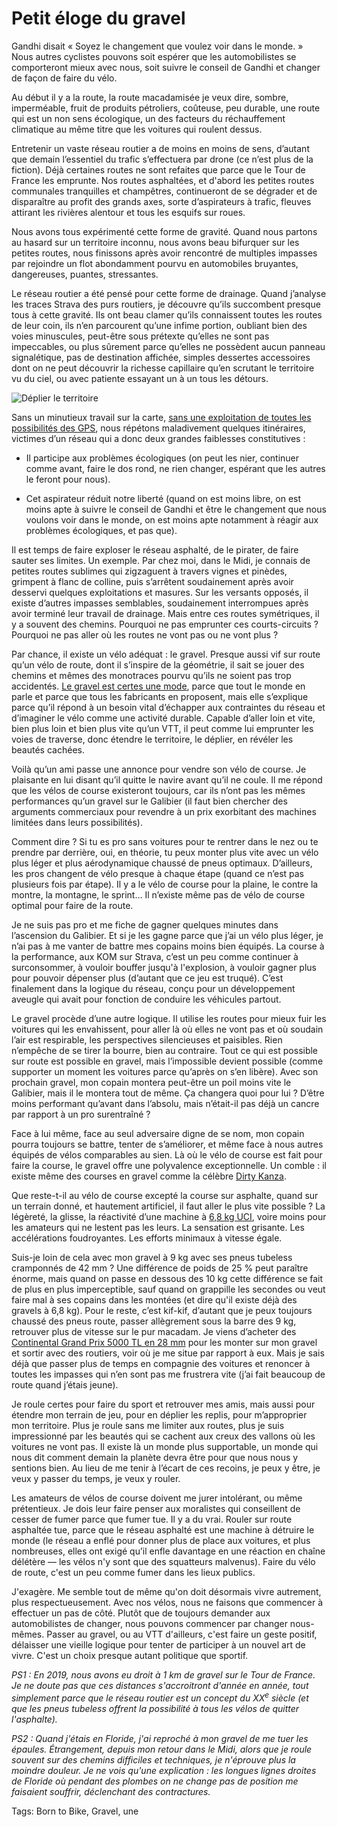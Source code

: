 # Petit éloge du gravel

Gandhi disait « Soyez le changement que voulez voir dans le monde. » Nous autres cyclistes pouvons soit espérer que les automobilistes se comporteront mieux avec nous, soit suivre le conseil de Gandhi et changer de façon de faire du vélo.<span id="more-51972"></span>

Au début il y a la route, la route macadamisée je veux dire, sombre, imperméable, fruit de produits pétroliers, coûteuse, peu durable, une route qui est un non sens écologique, un des facteurs du réchauffement climatique au même titre que les voitures qui roulent dessus.

Entretenir un vaste réseau routier a de moins en moins de sens, d’autant que demain l’essentiel du trafic s’effectuera par drone (ce n’est plus de la fiction). Déjà certaines routes ne sont refaites que parce que le Tour de France les emprunte. Nos routes asphaltées, et d'abord les petites routes communales tranquilles et champêtres, continueront de se dégrader et de disparaître au profit des grands axes, sorte d’aspirateurs à trafic, fleuves attirant les rivières alentour et tous les esquifs sur roues.

Nous avons tous expérimenté cette forme de gravité. Quand nous partons au hasard sur un territoire inconnu, nous avons beau bifurquer sur les petites routes, nous finissons après avoir rencontré de multiples impasses par rejoindre un flot abondamment pourvu en automobiles bruyantes, dangereuses, puantes, stressantes.

Le réseau routier a été pensé pour cette forme de drainage. Quand j’analyse les traces Strava des purs routiers, je découvre qu’ils succombent presque tous à cette gravité. Ils ont beau clamer qu’ils connaissent toutes les routes de leur coin, ils n’en parcourent qu’une infime portion, oubliant bien des voies minuscules, peut-être sous prétexte qu’elles ne sont pas impeccables, ou plus sûrement parce qu’elles ne possèdent aucun panneau signalétique, pas de destination affichée, simples dessertes accessoires dont on ne peut découvrir la richesse capillaire qu’en scrutant le territoire vu du ciel, ou avec patiente essayant un à un tous les détours.

![Déplier le territoire](https://tcrouzet.comhttps://tcrouzet.com/images_tc/2019/07/terrain-600x395.jpg)

Sans un minutieux travail sur la carte, [sans une exploitation de toutes les possibilités des GPS](https://tcrouzet.com/2019/03/29/eloge-du-gps/), nous répétons maladivement quelques itinéraires, victimes d’un réseau qui a donc deux grandes faiblesses constitutives :

- Il participe aux problèmes écologiques (on peut les nier, continuer comme avant, faire le dos rond, ne rien changer, espérant que les autres le feront pour nous).

- Cet aspirateur réduit notre liberté (quand on est moins libre, on est moins apte à suivre le conseil de Gandhi et être le changement que nous voulons voir dans le monde, on est moins apte notamment à réagir aux problèmes écologiques, et pas que).

Il est temps de faire exploser le réseau asphalté, de le pirater, de faire sauter ses limites. Un exemple. Par chez moi, dans le Midi, je connais de petites routes sublimes qui zigzaguent à travers vignes et pinèdes, grimpent à flanc de colline, puis s’arrêtent soudainement après avoir desservi quelques exploitations et masures. Sur les versants opposés, il existe d’autres impasses semblables, soudainement interrompues après avoir terminé leur travail de drainage. Mais entre ces routes symétriques, il y a souvent des chemins. Pourquoi ne pas emprunter ces courts-circuits ? Pourquoi ne pas aller où les routes ne vont pas ou ne vont plus ?

Par chance, il existe un vélo adéquat : le gravel. Presque aussi vif sur route qu’un vélo de route, dont il s’inspire de la géométrie, il sait se jouer des chemins et mêmes des monotraces pourvu qu’ils ne soient pas trop accidentés. [Le gravel est certes une mode](https://tcrouzet.com/2019/06/03/le-gravel-est-une-mode-la-preuve/), parce que tout le monde en parle et parce que tous les fabricants en proposent, mais elle s’explique parce qu’il répond à un besoin vital d’échapper aux contraintes du réseau et d’imaginer le vélo comme une activité durable. Capable d’aller loin et vite, bien plus loin et bien plus vite qu’un VTT, il peut comme lui emprunter les voies de traverse, donc étendre le territoire, le déplier, en révéler les beautés cachées.

Voilà qu’un ami passe une annonce pour vendre son vélo de course. Je plaisante en lui disant qu’il quitte le navire avant qu’il ne coule. Il me répond que les vélos de course existeront toujours, car ils n’ont pas les mêmes performances qu’un gravel sur le Galibier (il faut bien chercher des arguments commerciaux pour revendre à un prix exorbitant des machines limitées dans leurs possibilités).

Comment dire ? Si tu es pro sans voitures pour te rentrer dans le nez ou te prendre par derrière, oui, en théorie, tu peux monter plus vite avec un vélo plus léger et plus aérodynamique chaussé de pneus optimaux. D’ailleurs, les pros changent de vélo presque à chaque étape (quand ce n’est pas plusieurs fois par étape). Il y a le vélo de course pour la plaine, le contre la montre, la montagne, le sprint… Il n’existe même pas de vélo de course optimal pour faire de la route.

Je ne suis pas pro et me fiche de gagner quelques minutes dans l’ascension du Galibier. Et si je les gagne parce que j’ai un vélo plus léger, je n’ai pas à me vanter de battre mes copains moins bien équipés. La course à la performance, aux KOM sur Strava, c’est un peu comme continuer à surconsommer, à vouloir bouffer jusqu'à l'explosion, à vouloir gagner plus pour pouvoir dépenser plus (d’autant que ce jeu est truqué). C’est finalement dans la logique du réseau, conçu pour un développement aveugle qui avait pour fonction de conduire les véhicules partout.

Le gravel procède d’une autre logique. Il utilise les routes pour mieux fuir les voitures qui les envahissent, pour aller là où elles ne vont pas et où soudain l’air est respirable, les perspectives silencieuses et paisibles. Rien n’empêche de se tirer la bourre, bien au contraire. Tout ce qui est possible sur route est possible en gravel, mais l’impossible devient possible (comme supporter un moment les voitures parce qu’après on s’en libère). Avec son prochain gravel, mon copain montera peut-être un poil moins vite le Galibier, mais il le montera tout de même. Ça changera quoi pour lui ? D’être moins performant qu’avant dans l’absolu, mais n’était-il pas déjà un cancre par rapport à un pro surentraîné ?

Face à lui même, face au seul adversaire digne de se nom, mon copain pourra toujours se battre, tenter de s’améliorer, et même face à nous autres équipés de vélos comparables au sien. Là où le vélo de course est fait pour faire la course, le gravel offre une polyvalence exceptionnelle. Un comble : il existe même des courses en gravel comme la célèbre [Dirty Kanza](https://dirtykanza.com/).

Que reste-t-il au vélo de course excepté la course sur asphalte, quand sur un terrain donné, et hautement artificiel, il faut aller le plus vite possible ? La légèreté, la glisse, la réactivité d’une machine à [6,8 kg UCI](https://www.matosvelo.fr/index.php?post/2233/les-velos-des-pros-et-la-limite-uci-de-6-8kg-ce-qui-est-pris-en-compte-et-les-lests), voire moins pour les amateurs qui ne lestent pas les leurs. La sensation est grisante. Les accélérations foudroyantes. Les efforts minimaux à vitesse égale.

Suis-je loin de cela avec mon gravel à 9 kg avec ses pneus tubeless cramponnés de 42 mm ? Une différence de poids de 25 % peut paraître énorme, mais quand on passe en dessous des 10 kg cette différence se fait de plus en plus imperceptible, sauf quand on grappille les secondes ou veut faire mal à ses copains dans les montées (et dire qu'il existe déjà des gravels à 6,8 kg). Pour le reste, c’est kif-kif, d’autant que je peux toujours chaussé des pneus route, passer allègrement sous la barre des 9 kg, retrouver plus de vitesse sur le pur macadam. Je viens d’acheter des [Continental Grand Prix 5000 TL en 28 mm](https://www.cycletyres.fr/blog/nouvelle-ere-les-continental-gp-5000-et-gp-5000-tl.html) pour les monter sur mon gravel et sortir avec des routiers, voir où je me situe par rapport à eux. Mais je sais déjà que passer plus de temps en compagnie des voitures et renoncer à toutes les impasses qui n’en sont pas me frustrera vite (j’ai fait beaucoup de route quand j’étais jeune).

Je roule certes pour faire du sport et retrouver mes amis, mais aussi pour étendre mon terrain de jeu, pour en déplier les replis, pour m’approprier mon territoire. Plus je roule sans me limiter aux routes, plus je suis impressionné par les beautés qui se cachent aux creux des vallons où les voitures ne vont pas. Il existe là un monde plus supportable, un monde qui nous dit comment demain la planète devra être pour que nous nous y sentions bien. Au lieu de me tenir à l’écart de ces recoins, je peux y être, je veux y passer du temps, je veux y rouler.

Les amateurs de vélos de course doivent me jurer intolérant, ou même prétentieux. Je dois leur faire penser aux moralistes qui conseillent de cesser de fumer parce que fumer tue. Il y a du vrai. Rouler sur route asphaltée tue, parce que le réseau asphalté est une machine à détruire le monde (le réseau a enflé pour donner plus de place aux voitures, et plus nombreuses, elles ont exigé qu’il enfle davantage en une réaction en chaîne délétère — les vélos n'y sont que des squatteurs malvenus). Faire du vélo de route, c'est un peu comme fumer dans les lieux publics.

J'exagère. Me semble tout de même qu'on doit désormais vivre autrement, plus respectueusement. Avec nos vélos, nous ne faisons que commencer à effectuer un pas de côté. Plutôt que de toujours demander aux automobilistes de changer, nous pouvons commencer par changer nous-mêmes. Passer au gravel, ou au VTT d'ailleurs, c'est faire un geste positif, délaisser une vieille logique pour tenter de participer à un nouvel art de vivre. C'est un choix presque autant politique que sportif.

*PS1 : En 2019, nous avons eu droit à 1 km de gravel sur le Tour de France. Je ne doute pas que ces distances s'accroitront d'année en année, tout simplement parce que le réseau routier est un concept du XX<sup>e</sup> siècle (et que les pneus tubeless offrent la possibilité à tous les vélos de quitter l'asphalte).*

*PS2 : Quand j'étais en Floride, j'ai reproché à mon gravel de me tuer les épaules. Étrangement, depuis mon retour dans le Midi, alors que je roule souvent sur des chemins difficiles et techniques, je n'éprouve plus la moindre douleur. Je ne vois qu'une explication : les longues lignes droites de Floride où pendant des plombes on ne change pas de position me faisaient souffrir, déclenchant des contractures.*

Tags: Born to Bike, Gravel, une